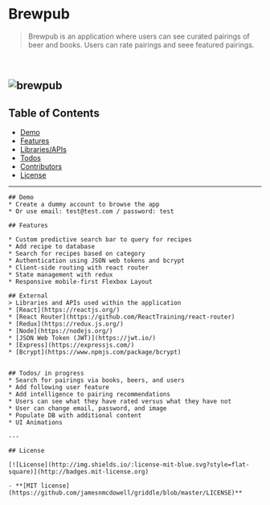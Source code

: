 # Brewpub

> Brewpub is an application where users can see curated pairings of beer and books. Users can rate pairings and seee featured pairings.
<br>

![brewpub](https://user-images.githubusercontent.com/20142674/39817286-ba82f696-536b-11e8-9680-121e42184723.png)
---

## Table of Contents
- [Demo](#demo)
- [Features](#features)
- [Libraries/APIs](#external)
- [Todos](#todos)
- [Contributors](#contributors)
- [License](#license)

---

```
## Demo
* Create a dummy account to browse the app
* Or use email: test@test.com / password: test

## Features

* Custom predictive search bar to query for recipes
* Add recipe to database
* Search for recipes based on category
* Authentication using JSON web tokens and bcrypt
* Client-side routing with react router
* State management with redux
* Responsive mobile-first Flexbox Layout

## External
> Libraries and APIs used within the application
* [React](https://reactjs.org/)
* [React Router](https://github.com/ReactTraining/react-router)
* [Redux](https://redux.js.org/)
* [Node](https://nodejs.org/)
* [JSON Web Token (JWT)](https://jwt.io/)
* [Express](https://expressjs.com/)
* [Bcrypt](https://www.npmjs.com/package/bcrypt)


## Todos/ in progress
* Search for pairings via books, beers, and users
* Add following user feature
* Add intelligence to pairing recommendations
* Users can see what they have rated versus what they have not
* User can change email, password, and image
* Populate DB with additional content
* UI Animations

---

## License

[![License](http://img.shields.io/:license-mit-blue.svg?style=flat-square)](http://badges.mit-license.org)

- **[MIT license](https://github.com/jamesnmcdowell/griddle/blob/master/LICENSE)**
